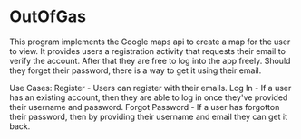 # OutOfGas

This program implements the Google maps api to create a map for the user to view. It provides users a registration activity 
that requests their email to verify the account. After that they are free to log into the app freely. Should they forget their 
password, there is a way to get it using their email. 

Use Cases:
Register - Users can register with their emails.
Log In - If a user has an existing account, then they are able to log in once they've provided their username and password.
Forgot Password - If a user has forgotton their password, then by providing their username and email they can get it back.
